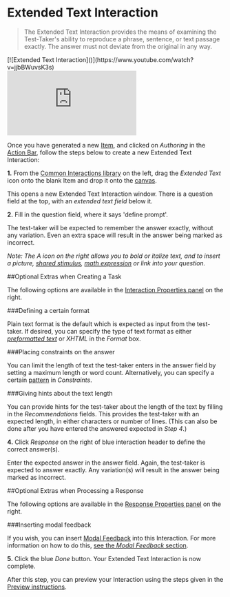 # Extended Text Interaction

>The Extended Text Interaction provides the means of examining the Test-Taker's ability to reproduce a phrase, sentence, or text passage exactly. The answer must not deviate from the original in any way.

<div class="hidden-video">[![Extended Text Interaction]()](https://www.youtube.com/watch?v=jjbBWuvsK3s)</div>
<div class="embed-container"><iframe frameborder="0" src="https://www.youtube.com/embed/jjbBWuvsK3s?rel=0" style="border:none" allowfullscreen="true"></iframe>
</div>

Once you have generated a new [Item](../appendix/glossary.md#item), and clicked on *Authoring* in the [Action Bar](../appendix/glossary.md#action-bar), follow the steps below to create a new Extended Text Interaction:

**1.** From the [Common Interactions library](../appendix/glossary.md#common-interactions-library) on the left, drag the *Extended Text* icon onto the blank Item and drop it onto the [canvas](../appendix/glossary.md#canvas).

This opens a new Extended Text Interaction window. There is a question field at the top, with an *extended text field* below it. 

**2.** Fill in the question field, where it says 'define prompt'. 

The test-taker will be expected to remember the answer exactly, without any variation. Even an extra space will result in the answer being marked as incorrect. 

*Note: The A icon on the right allows you to bold or italize text, and to insert a picture, [shared stimulus](../appendix/glossary.md#shared-stimulus), [math expression](../appendix/glossary.md#math-expression) or link into your question.*

<aside class="optional-extras">
##Optional Extras when Creating a Task

The following options are available in the [Interaction Properties panel](../appendix/glossary.md#interaction-properties-panel) on the right.

###Defining a certain format

Plain text format is the default which is expected as input from the test-taker. If desired, you can specify the type of text format as either *[preformatted text](../appendix/glossary.md#preformatted-text)* or *XHTML* in the *Format* box. 

###Placing constraints on the answer

You can limit the length of text the test-taker enters in the answer field by setting a maximum length or word count. Alternatively, you can specify a certain [pattern](../appendix/glossary.md#pattern) in *Constraints*.
 
###Giving hints about the text length

You can provide hints for the test-taker about the length of the text by filling in the *Recommendations* fields.
This provides the test-taker with an expected length, in either characters or number of lines. (This can also be done after you have entered the answered expected in *Step 4*.)
</aside>

**4.** Click *Response* on the right of blue interaction header to define the correct answer(s).

Enter the expected answer in the answer field. Again, the test-taker is expected to answer exactly. Any variation(s) will result in the answer being marked as incorrect.

<aside class="optional-extras">
##Optional Extras when Processing a Response

The following options are available in the [Response Properties panel](../appendix/glossary.md#response-properties-panel) on the right.

###Inserting modal feedback

If you wish, you can insert [Modal Feedback](../appendix/glossary.md#modal-feedback) into this Interaction. For more information on how to do this, [see the *Modal Feedback* section](../items/modal-feedback.md).

</aside>

**5.** Click the blue *Done* button. Your Extended Text Interaction is now complete.

After this step, you can preview your Interaction using the steps given in the [Preview instructions](../items/preview.md).
